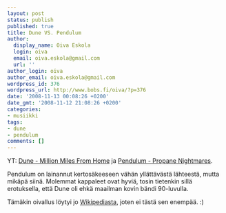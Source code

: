 ```yaml
---
layout: post
status: publish
published: true
title: Dune VS. Pendulum
author:
  display_name: Oiva Eskola
  login: oiva
  email: oiva.eskola@gmail.com
  url: ''
author_login: oiva
author_email: oiva.eskola@gmail.com
wordpress_id: 376
wordpress_url: http://www.bobs.fi/oiva/?p=376
date: '2008-11-13 00:08:26 +0200'
date_gmt: '2008-11-12 21:08:26 +0200'
categories:
- musiikki
tags:
- dune
- pendulum
comments: []
---
```

<p>YT: <a title="Dune - Million Miles From Home" href="https://www.youtube.com/watch?v=yGxX4cvTmNg">Dune - Million Miles From Home</a> ja <a title="YT: Pendulum - Propane Nightmares" href="http://www.youtube.com/watch?v=WPbeEtjo70g&amp;feature=related">Pendulum - Propane Nightmares</a>.</p>
<p>Pendulum on lainannut kertosäkeeseen vähän yllättävästä lähteestä, mutta mikäpä siinä. Molemmat kappaleet ovat hyviä, tosin tietenkin sillä erotuksella, että Dune oli ehkä maailman kovin bändi 90-luvulla.</p>
<p>Tämäkin oivallus löytyi jo <a title="Wikipedia: Propane Nightmares" href="http://en.wikipedia.org/wiki/Propane_Nightmares">Wikipediasta</a>, joten ei tästä sen enempää. :)</p>
